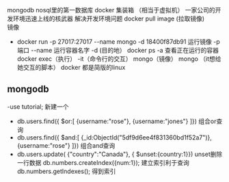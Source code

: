 mongodb  nosql里的第一数据库
docker  集装箱 （相当于虚拟机）  一家公司的开发环境迅速上线的核武器  解决开发环境问题
docker pull image (拉取镜像)  
镜像 
- docker run -p 27017:27017 --name mongo -d 18400f87db91 
  运行镜像  -p 端口  --name 运行容器名字    -d (目的地） 
  docker ps -a 查看正在运行的容器 
  docker exec（执行） -it（命令行的交互） mongo（镜像） mongo （it想给她交互的脚本） 
  docker 都是简版的linux 

## mongodb
-use tutorial; 新建一个
- db.users.find({  $or:[ {username:"rose"}, {username:"jones"} ]}) 组合or查询
- db.users.find({  $and:[  {_id:ObjectId("5df9d6ee4f831360bd1f52a7")}, {username:"rose"} ]})    组合and查询
- db.users.update( {"country":"Canada"}, {  $unset:{country:1}})    unset删除一行数据
 db.numbers.createIndex({num:1}); 建立索引利于查询
 db.numbers.getIndexes(); 得到索引
 